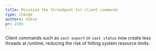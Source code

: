 ```yaml
---
title: Minimize the threadpool for client commands
type: change
authors: tobim
pr: 2193
---
```


Client commands such as `vast export` or `vast status` now create less threads
at runtime, reducing the risk of hitting system resource limits.
